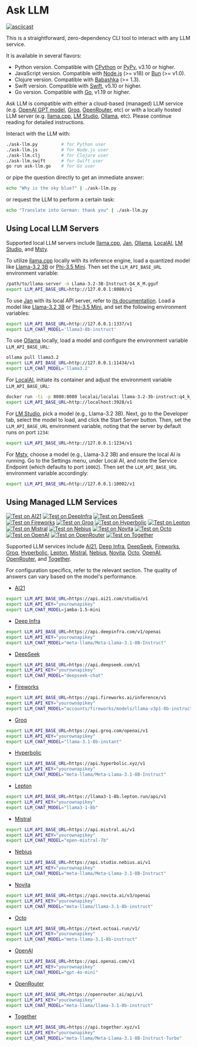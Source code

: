 # Ask LLM

[![asciicast](https://asciinema.org/a/646222.svg)](https://asciinema.org/a/646222)

This is a straightforward, zero-dependency CLI tool to interact with any LLM service.

It is available in several flavors:

* Python version. Compatible with [CPython](https://python.org) or [PyPy](https://pypy.org),  v3.10 or higher.
* JavaScript version. Compatible with [Node.js](https://nodejs.org) (>= v18) or [Bun](https://bun.sh) (>= v1.0).
* Clojure version. Compatible with [Babashka](https://babashka.org/) (>= 1.3).
* Swift version. Compatible with [Swift](https://www.swift.org), v5.10 or higher.
* Go version. Compatible with [Go](https://golang.org), v1.19 or higher.

Ask LLM is compatible with either a cloud-based (managed) LLM service (e.g. [OpenAI GPT model](https://platform.openai.com/docs), [Groq](https://groq.com), [OpenRouter](https://openrouter.ai), etc) or with a locally hosted LLM server (e.g. [llama.cpp](https://github.com/ggerganov/llama.cpp), [LM Studio](https://lmstudio.ai), [Ollama](https://ollama.com), etc). Please continue reading for detailed instructions.

Interact with the LLM with:
```bash
./ask-llm.py         # for Python user
./ask-llm.js         # for Node.js user
./ask-llm.clj        # for Clojure user
./ask-llm.swift      # for Swift user
go run ask-llm.go    # for Go user
```

or pipe the question directly to get an immediate answer:
```bash
echo "Why is the sky blue?" | ./ask-llm.py
```

or request the LLM to perform a certain task:
```bash
echo "Translate into German: thank you" | ./ask-llm.py
```

## Using Local LLM Servers

Supported local LLM servers include [llama.cpp](https://github.com/ggerganov/llama.cpp), [Jan](https://jan.ai), [Ollama](https://ollama.com), [LocalAI](https://localai.io), [LM Studio](https://lmstudio.ai), and [Msty](https://msty.app).

To utilize [llama.cpp](https://github.com/ggerganov/llama.cpp) locally with its inference engine, load a quantized model like [Llama-3.2 3B](https://huggingface.co/bartowski/Llama-3.2-3B-Instruct-GGUF) or [Phi-3.5 Mini](https://huggingface.co/bartowski/Phi-3.5-mini-instruct-GGUF). Then set the `LLM_API_BASE_URL` environment variable:
```bash
/path/to/llama-server -m Llama-3.2-3B-Instruct-Q4_K_M.gguf
export LLM_API_BASE_URL=http://127.0.0.1:8080/v1
```

To use [Jan](https://jan.ai) with its local API server, refer to [its documentation](https://jan.ai/docs/local-api). Load a model like [Llama-3.2 3B](https://huggingface.co/bartowski/Llama-3.2-3B-Instruct-GGUF) or [Phi-3.5 Mini](https://huggingface.co/bartowski/Phi-3.5-mini-instruct-GGUF), and set the following environment variables:
```bash
export LLM_API_BASE_URL=http://127.0.0.1:1337/v1
export LLM_CHAT_MODEL='llama3-8b-instruct'
```

To use [Ollama](https://ollama.com) locally, load a model and configure the environment variable `LLM_API_BASE_URL`:
```bash
ollama pull llama3.2
export LLM_API_BASE_URL=http://127.0.0.1:11434/v1
export LLM_CHAT_MODEL='llama3.2'
```

For [LocalAI](https://localai.io), initiate its container and adjust the environment variable `LLM_API_BASE_URL`:
```bash
docker run -ti -p 8080:8080 localai/localai llama-3.2-3b-instruct:q4_k_m
export LLM_API_BASE_URL=http://localhost:3928/v1
```

For [LM Studio](https://lmstudio.ai), pick a model (e.g., Llama-3.2 3B). Next, go to the Developer tab, select the model to load, and click the Start Server button. Then, set the `LLM_API_BASE_URL` environment variable, noting that the server by default runs on port `1234`:
```bash
export LLM_API_BASE_URL=http://127.0.0.1:1234/v1
```

For [Msty](https://msty.app), choose a model (e.g., Llama-3.2 3B) and ensure the local AI is running. Go to the Settings menu, under Local AI, and note the Service Endpoint (which defaults to port `10002`). Then set the `LLM_API_BASE_URL` environment variable accordingly:
```bash
export LLM_API_BASE_URL=http://127.0.0.1:10002/v1
```

## Using Managed LLM Services

[![Test on AI21](https://github.com/ariya/ask-llm/actions/workflows/test-ai21.yml/badge.svg)](https://github.com/ariya/ask-llm/actions/workflows/test-ai21.yml)
[![Test on DeepInfra](https://github.com/ariya/ask-llm/actions/workflows/test-deepinfra.yml/badge.svg)](https://github.com/ariya/ask-llm/actions/workflows/test-deepinfra.yml)
[![Test on DeepSeek](https://github.com/ariya/ask-llm/actions/workflows/test-deepseek.yml/badge.svg)](https://github.com/ariya/ask-llm/actions/workflows/test-deepseek.yml)
[![Test on Fireworks](https://github.com/ariya/ask-llm/actions/workflows/test-fireworks.yml/badge.svg)](https://github.com/ariya/ask-llm/actions/workflows/test-fireworks.yml)
[![Test on Groq](https://github.com/ariya/ask-llm/actions/workflows/test-groq.yml/badge.svg)](https://github.com/ariya/ask-llm/actions/workflows/test-groq.yml)
[![Test on Hyperbolic](https://github.com/ariya/ask-llm/actions/workflows/test-hyperbolic.yml/badge.svg)](https://github.com/ariya//ask-llm/actions/workflows/test-hyperbolic.yml)
[![Test on Lepton](https://github.com/ariya/ask-llm/actions/workflows/test-lepton.yml/badge.svg)](https://github.com/ariya/ask-llm/actions/workflows/test-lepton.yml)
[![Test on Mistral](https://github.com/ariya/ask-llm/actions/workflows/test-mistral.yml/badge.svg)](https://github.com/ariya/ask-llm/actions/workflows/test-mistral.yml)
[![Test on Nebius](https://github.com/ariya/ask-llm/actions/workflows/test-nebius.yml/badge.svg)](https://github.com/ariya/ask-llm/actions/workflows/test-nebius.yml)
[![Test on Novita](https://github.com/ariya/ask-llm/actions/workflows/test-novita.yml/badge.svg)](https://github.com/ariya/ask-llm/actions/workflows/test-novita.yml)
[![Test on Octo](https://github.com/ariya/ask-llm/actions/workflows/test-octo.yml/badge.svg)](https://github.com/ariya/ask-llm/actions/workflows/test-octo.yml)
[![Test on OpenAI](https://github.com/ariya/ask-llm/actions/workflows/test-openai.yml/badge.svg)](https://github.com/ariya/ask-llm/actions/workflows/test-openai.yml)
[![Test on OpenRouter](https://github.com/ariya/ask-llm/actions/workflows/test-openrouter.yml/badge.svg)](https://github.com/ariya/ask-llm/actions/workflows/test-openrouter.yml)
[![Test on Together](https://github.com/ariya/ask-llm/actions/workflows/test-together.yml/badge.svg)](https://github.com/ariya/ask-llm/actions/workflows/test-together.yml)

Supported LLM services include [AI21](https://studio.ai21.com), [Deep Infra](https://deepinfra.com), [DeepSeek](https://platform.deepseek.com/), [Fireworks](https://fireworks.ai), [Groq](https://groq.com), [Hyperbolic](https://www.hyperbolic.xyz), [Lepton](https://lepton.ai), [Mistral](https://console.mistral.ai), [Nebius](https://studio.nebius.ai), [Novita](https://novita.ai), [Octo](https://octo.ai), [OpenAI](https://platform.openai.com), [OpenRouter](https://openrouter.ai), and [Together](https://www.together.ai).

For configuration specifics, refer to the relevant section. The quality of answers can vary based on the model's performance.

* [AI21](https://studio.ai21.com)
```bash
export LLM_API_BASE_URL=https://api.ai21.com/studio/v1
export LLM_API_KEY="yourownapikey"
export LLM_CHAT_MODEL=jamba-1.5-mini
```

* [Deep Infra](https://deepinfra.com)
```bash
export LLM_API_BASE_URL=https://api.deepinfra.com/v1/openai
export LLM_API_KEY="yourownapikey"
export LLM_CHAT_MODEL="meta-llama/Meta-Llama-3.1-8B-Instruct"
```

* [DeepSeek](https://platform.deepseek.com)
```bash
export LLM_API_BASE_URL=https://api.deepseek.com/v1
export LLM_API_KEY="yourownapikey"
export LLM_CHAT_MODEL="deepseek-chat"
```

* [Fireworks](https://fireworks.ai/)
```bash
export LLM_API_BASE_URL=https://api.fireworks.ai/inference/v1
export LLM_API_KEY="yourownapikey"
export LLM_CHAT_MODEL="accounts/fireworks/models/llama-v3p1-8b-instruct"
```

* [Groq](https://groq.com/)
```bash
export LLM_API_BASE_URL=https://api.groq.com/openai/v1
export LLM_API_KEY="yourownapikey"
export LLM_CHAT_MODEL="llama-3.1-8b-instant"
```

* [Hyperbolic](https://www.hyperbolic.xyz)
```bash
export LLM_API_BASE_URL=https://api.hyperbolic.xyz/v1
export LLM_API_KEY="yourownapikey"
export LLM_CHAT_MODEL="meta-llama/Meta-Llama-3.1-8B-Instruct"
```

* [Lepton](https://lepton.ai)
```bash
export LLM_API_BASE_URL=https://llama3-1-8b.lepton.run/api/v1
export LLM_API_KEY="yourownapikey"
export LLM_CHAT_MODEL="llama3-1-8b"
```

* [Mistral](https://console.mistral.ai)
```bash
export LLM_API_BASE_URL=https://api.mistral.ai/v1
export LLM_API_KEY="yourownapikey"
export LLM_CHAT_MODEL="open-mistral-7b"
```

* [Nebius](https://studio.nebius.ai)
```bash
export LLM_API_BASE_URL=https://api.studio.nebius.ai/v1
export LLM_API_KEY="yourownapikey"
export LLM_CHAT_MODEL="meta-llama/Meta-Llama-3.1-8B-Instruct"
```

* [Novita](https://novita.ai)
```bash
export LLM_API_BASE_URL=https://api.novita.ai/v3/openai
export LLM_API_KEY="yourownapikey"
export LLM_CHAT_MODEL="meta-llama/llama-3.1-8b-instruct"
```

* [Octo](https://octo.ai)
```bash
export LLM_API_BASE_URL=https://text.octoai.run/v1/
export LLM_API_KEY="yourownapikey"
export LLM_CHAT_MODEL="meta-llama-3.1-8b-instruct"
```

* [OpenAI](https://platform.openai.com)
```bash
export LLM_API_BASE_URL=https://api.openai.com/v1
export LLM_API_KEY="yourownapikey"
export LLM_CHAT_MODEL="gpt-4o-mini"
```

* [OpenRouter](https://openrouter.ai/)
```bash
export LLM_API_BASE_URL=https://openrouter.ai/api/v1
export LLM_API_KEY="yourownapikey"
export LLM_CHAT_MODEL="meta-llama/llama-3.1-8b-instruct"
```

* [Together](https://www.together.ai/)
```bash
export LLM_API_BASE_URL=https://api.together.xyz/v1
export LLM_API_KEY="yourownapikey"
export LLM_CHAT_MODEL="meta-llama/Meta-Llama-3.1-8B-Instruct-Turbo"
```
